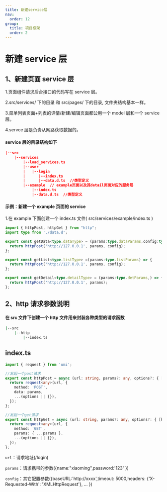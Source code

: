 ```yaml
---
title: 新建service层
nav:
  order: 12
group:
  title: 项目框架
  order: 2
---
```


# 新建 service 层

## 1、新建页面 service 层

1.页面组件请求后台接口的代码写在 service 层。

2.src/services/ 下的目录 和 src/pages/ 下的目录, 文件夹结构基本一样。

3.菜单列表页面+列表的详情/新建/编辑页面都公用一个 model 层和一个 service 层。

4.servce 层是负责从网路获取数据的。

#### service 层的目录结构如下

```json
|--src
    |--services
        |--load_services.ts
        |--user
        |   |--login
        |      |--index.ts
        |      |--data.d.ts  //类型定义
        |--example  // example页面以及其detail页面对应的服务层
            |--index.ts
            |--data.d.ts  //类型定义
```

#### 示例：新建一个 example 页面的 service

1.在 example 下面创建一个 index.ts 文件( src/services/example/index.ts )

```ts
import { httpPost, httpGet } from "http";
import type from './data.d';

export const getData<type.dataType> = (params:type.dataParams,config:type.config)=>{
  return httpPost('http://127.0.0.1', params, config);
};

export const getList<type.listType> =(params:type.listParams) => {
  return httpPost('http://127.0.0.1', params, config);
};

export const getDetail<type.detailType> = (params:type.detParams,) => {
  return httpPost('http://127.0.0.1', params);
};
```

## 2、http 请求参数说明

#### 在 src 文件下创建一个 http 文件用来封装各种类型的请求函数

```bash
|--src
    |--http
        |--index.ts
```

## index.ts

```ts
import { request } from 'umi';

//发起一个post请求
export const httpPost = async (url: string, params?: any, options?: { [key: string]: any }) => {
  return request<any>(url, {
    method: 'POST',
    data: params,
    ...(options || {}),
  });
};

//发起一个get请求
export const httpGet = async (url: string, params?: any, options?: { [key: string]: any }) => {
  return request<any>(url, {
    method: 'GET',
    params: { ...params },
    ...(options || {}),
  });
};
```

`url`：请求地址(/login)

`params`：请求携带的参数({name:"xiaoming",password:'123' })

`config`：其它配置参数({baseURL:'http://xxxx',timeout: 5000,headers: {'X-Requested-With': 'XMLHttpRequest'}, ... })
